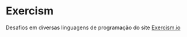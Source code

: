# Exercism
Desafios em diversas linguagens de programação do site [Exercism.io](https://exercism.io/)

